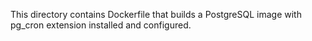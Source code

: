This directory contains Dockerfile that builds a PostgreSQL image with pg_cron extension installed and configured.
